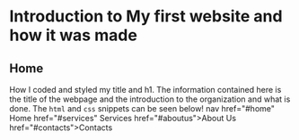 # Introduction to My first website and how it was made

## Home 
How I coded and styled my title and h1.  The information contained here is the title of the webpage and the introduction to the organization and what is done.
The `html` and `css` snippets can be seen below!
      nav
        href="#home" Home
        href="#services" Services
        href="#aboutus">About Us</a>
        href="#contacts">Contacts</a>
        </nav>




